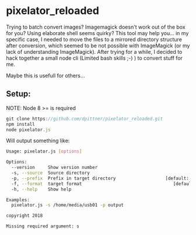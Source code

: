 # pixelator_reloaded

Trying to batch convert images? Imagemagick doesn't work out of the box for you? Using elaborate shell seems quirky? 
This tool may help you... in my specific case, I needed to move the files to a mirrored directory structure after conversion, which seemed to be not possible with ImageMagick (or my lack of understanding ImageMagick). After trying for a while, I decided to hack together a small node cli (Limited bash skills ;-) ) to convert stuff for me. 

Maybe this is usefull for others...

## Setup:

NOTE: Node 8 >= is required

```javascript
git clone https://github.com/dpittner/pixelator_reloaded.git
npm install 
node pixelator.js
```

Will output something like:

```bash
Usage: pixelator.js [options]

Options:
  --version     Show version number                                    [boolean]
  -s, --source  Source directory                                      [required]
  -p, --prefix  Prefix in target directory                   [default: "output"]
  -f, --format  target format                                   [default: "jpg"]
  -h, --help    Show help                                              [boolean]

Examples:
  pixelator.js -s /home/media/usb01 -p output

copyright 2018

Missing required argument: s
```

